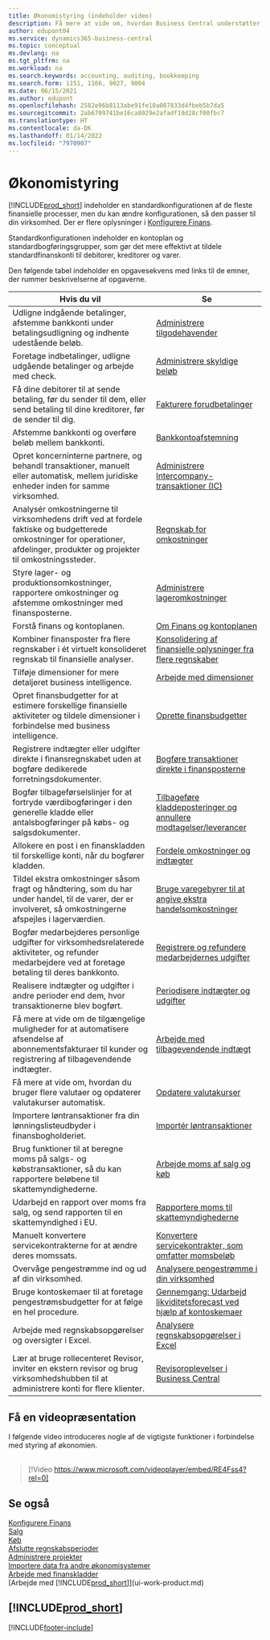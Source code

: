```yaml
---
title: Økonomistyring (indeholder video)
description: Få mere at vide om, hvordan Business Central understøtter dine behov for økonomistyring, regnskab, revision eller bogholderi.
author: edupont04
ms.service: dynamics365-business-central
ms.topic: conceptual
ms.devlang: na
ms.tgt_pltfrm: na
ms.workload: na
ms.search.keywords: accounting, auditing, bookkeeping
ms.search.form: 1151, 1166, 9027, 9004
ms.date: 06/15/2021
ms.author: edupont
ms.openlocfilehash: 2582e96b8113abe91fe10a087833d4fbeb5b7da5
ms.sourcegitcommit: 2ab6709741be16ca8029e2afadf19d28cf00fbc7
ms.translationtype: HT
ms.contentlocale: da-DK
ms.lasthandoff: 01/14/2022
ms.locfileid: "7970907"
---
```

# <a name="financial-management"></a>Økonomistyring

[!INCLUDE[prod_short](includes/prod_short.md)] indeholder en standardkonfigurationen af de fleste finansielle processer, men du kan ændre konfigurationen, så den passer til din virksomhed. Der er flere oplysninger i [Konfigurere Finans](finance-setup-finance.md).

Standardkonfigurationen indeholder en kontoplan og standardbogføringsgrupper, som gør det mere effektivt at tildele standardfinanskonti til debitorer, kreditorer og varer.  

Den følgende tabel indeholder en opgavesekvens med links til de emner, der rummer beskrivelserne af opgaverne.  

| Hvis du vil | Se |
| --- | --- |
| Udligne indgående betalinger, afstemme bankkonti under betalingsudligning og indhente udestående beløb. |[Administrere tilgodehavender](receivables-manage-receivables.md) |
| Foretage indbetalinger, udligne udgående betalinger og arbejde med check. |[Administrere skyldige beløb](payables-manage-payables.md) |
|Få dine debitorer til at sende betaling, før du sender til dem, eller send betaling til dine kreditorer, før de sender til dig.|[Fakturere forudbetalinger](finance-invoice-prepayments.md)|
| Afstemme bankkonti og overføre beløb mellem bankkonti. |[Bankkontoafstemning](bank-manage-bank-accounts.md) |
|Opret koncerninterne partnere, og behandl transaktioner, manuelt eller automatisk, mellem juridiske enheder inden for samme virksomhed.|[Administrere Intercompany-transaktioner (IC)](intercompany-manage.md)|
|Analysér omkostningerne til virksomhedens drift ved at fordele faktiske og budgetterede omkostninger for operationer, afdelinger, produkter og projekter til omkostningssteder.|[Regnskab for omkostninger](finance-manage-cost-accounting.md)|
|Styre lager- og produktionsomkostninger, rapportere omkostninger og afstemme omkostninger med finansposterne.|[Administrere lageromkostninger](finance-manage-inventory-costs.md)|
| Forstå finans og kontoplanen. |[Om Finans og kontoplanen](finance-general-ledger.md) |
|Kombiner finansposter fra flere regnskaber i ét virtuelt konsolideret regnskab til finansielle analyser.|[Konsolidering af finansielle oplysninger fra flere regnskaber](finance-consolidated-company-reporting.md)|
| Tilføje dimensioner for mere detaljeret business intelligence. |[Arbejde med dimensioner](finance-dimensions.md) |
| Opret finansbudgetter for at estimere forskellige finansielle aktiviteter og tildele dimensioner i forbindelse med business intelligence. |[Oprette finansbudgetter](finance-how-create-budgets.md) |
|Registrere indtægter eller udgifter direkte i finansregnskabet uden at bogføre dedikerede forretningsdokumenter.|[Bogføre transaktioner direkte i finansposterne](finance-how-post-transactions-directly.md)|
|Bogfør tilbageførselslinjer for at fortryde værdibogføringer i den generelle kladde eller antalsbogføringer på købs- og salgsdokumenter. |[Tilbageføre kladdeposteringer og annullere modtagelser/leverancer](finance-how-reverse-journal-posting.md)|
|Allokere en post i en finanskladden til forskellige konti, når du bogfører kladden. |[Fordele omkostninger og indtægter](year-allocate-costs-income.md) |
| Tildel ekstra omkostninger såsom fragt og håndtering, som du har under handel, til de varer, der er involveret, så omkostningerne afspejles i lagerværdien. |[Bruge varegebyrer til at angive ekstra handelsomkostninger](payables-how-assign-item-charges.md) |
|Bogfør medarbejderes personlige udgifter for virksomhedsrelaterede aktiviteter, og refunder medarbejdere ved at foretage betaling til deres bankkonto.|[Registrere og refundere medarbejdernes udgifter](finance-how-record-reimburse-employee-expenses.md)|
| Realisere indtægter og udgifter i andre perioder end dem, hvor transaktionerne blev bogført. |[Periodisere indtægter og udgifter](finance-how-defer-revenue-expenses.md)|
| Få mere at vide om de tilgængelige muligheder for at automatisere afsendelse af abonnementsfakturaer til kunder og registrering af tilbagevendende indtægter. |[Arbejde med tilbagevendende indtægt](finance-recurring-invoicing.md)|
|Få mere at vide om, hvordan du bruger flere valutaer og opdaterer valutakurser automatisk. |[Opdatere valutakurser](finance-how-update-currencies.md)|
| Importere løntransaktioner fra din lønningslisteudbyder i finansbogholderiet. |[Importér løntransaktioner](finance-how-import-payroll-transactions.md)|
|Brug funktioner til at beregne moms på salgs- og købstransaktioner, så du kan rapportere beløbene til skattemyndighederne.|[Arbejde moms af salg og køb](finance-work-with-vat.md)|
|Udarbejd en rapport over moms fra salg, og send rapporten til en skattemyndighed i EU. | [Rapportere moms til skattemyndighederne](finance-how-report-vat.md)|
|Manuelt konvertere servicekontrakterne for at ændre deres momssats.|[Konvertere servicekontrakter, som omfatter momsbeløb](service-how-to-convert-service-contracts.md)|
| Overvåge pengestrømme ind og ud af din virksomhed. |[Analysere pengestrømme i din virksomhed](finance-analyze-cash-flow.md) |
|Bruge kontoskemaer til at foretage pengestrømsbudgetter for at følge en hel procedure.|[Gennemgang: Udarbejd likviditetsforecast ved hjælp af kontoskemaer](walkthrough-making-cash-flow-forecasts-by-using-account-schedules.md)|
| Arbejde med regnskabsopgørelser og oversigter i Excel. |[Analysere regnskabsopgørelser i Excel](finance-analyze-excel.md) |
|Lær at bruge rollecenteret Revisor, inviter en ekstern revisor og brug virksomhedshubben til at administrere konti for flere klienter.|[Revisoroplevelser i Business Central](finance-accounting.md)|  

## <a name="take-a-video-tour"></a>Få en videopræsentation

I følgende video introduceres nogle af de vigtigste funktioner i forbindelse med styring af økonomien. <br><br>  

> [!Video https://www.microsoft.com/videoplayer/embed/RE4Fss4?rel=0]

## <a name="see-also"></a>Se også

[Konfigurere Finans](finance-setup-finance.md)  
[Salg](sales-manage-sales.md)  
[Køb](purchasing-manage-purchasing.md)  
[Afslutte regnskabsperioder](year-close-years-periods.md)  
[Administrere projekter](projects-manage-projects.md)  
[Importere data fra andre økonomisystemer](across-import-data-configuration-packages.md)  
[Arbejde med finanskladder](ui-work-general-journals.md)  
[Arbejde med [!INCLUDE[prod_short](includes/prod_short.md)]](ui-work-product.md)  

## [!INCLUDE[prod_short](includes/free_trial_md.md)]  


[!INCLUDE[footer-include](includes/footer-banner.md)]